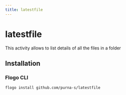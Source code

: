 ```yaml
---
title: latestfile
---
```


# latestfile
This activity allows to list details of all the files in a folder

## Installation
### Flogo CLI
```bash
flogo install github.com/purna-s/latestfile
```


